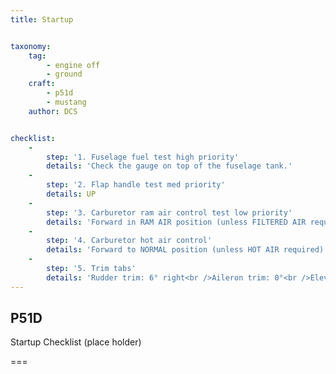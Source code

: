 ```yaml
---
title: Startup


taxonomy:
    tag:
        - engine off
        - ground
    craft:
        - p51d
        - mustang
    author: DCS


checklist:
    -
        step: '1. Fuselage fuel test high priority'
        details: 'Check the gauge on top of the fuselage tank.'
    -
        step: '2. Flap handle test med priority'
        details: UP
    -
        step: '3. Carburetor ram air control test low priority'
        details: 'Forward in RAM AIR position (unless FILTERED AIR required).'
    -
        step: '4. Carburetor hot air control'
        details: 'Forward to NORMAL position (unless HOT AIR required).'
    -
        step: '5. Trim tabs'
        details: 'Rudder trim: 6° right<br />Aileron trim: 0°<br />Elevator trim: Set as per fuselage tank level < 25 gal set to 0° if > 25 gal set to 2 - 4°'
---
```


## P51D 
Startup Checklist (place holder)

===
